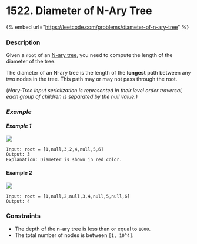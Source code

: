 # 1522. Diameter of N-Ary Tree

{% embed url="https://leetcode.com/problems/diameter-of-n-ary-tree" %}

### Description

Given a `root` of an [N-ary tree](https://leetcode.com/articles/introduction-to-n-ary-trees/), you need to compute the length of the diameter of the tree.

The diameter of an N-ary tree is the length of the **longest** path between any two nodes in the tree. This path may or may not pass through the root.

(_Nary-Tree input serialization is represented in their level order traversal, each group of children is separated by the null value.)_

### _Example_

#### _Example 1_

![](https://assets.leetcode.com/uploads/2020/07/19/sample\_2\_1897.png)

```
Input: root = [1,null,3,2,4,null,5,6]
Output: 3
Explanation: Diameter is shown in red color.
```

#### Example 2

![](https://assets.leetcode.com/uploads/2020/07/19/sample\_1\_1897.png)

```
Input: root = [1,null,2,null,3,4,null,5,null,6]
Output: 4
```

### Constraints

* The depth of the n-ary tree is less than or equal to `1000`.
* The total number of nodes is between `[1, 10^4]`.
